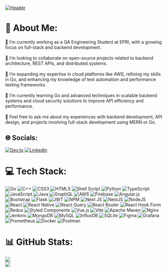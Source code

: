 [![Header](https://raw.githubusercontent.com/neelp03/neelp03/main/read_me_assets/banner.jfif "Header")](https://github.com/neelp03/neelp03/blob/main/banner.jfif)
# 💫 About Me:
🔭 I’m currently working as a QA Engineering Student at EPRI, with a growing focus on full-stack and backend development.<br><br> 👯 I’m looking to collaborate on open-source projects related to backend architecture, REST APIs, and distributed systems.<br><br> 🤝 I’m expanding my expertise in cloud platforms like AWS, refining my skills in Go, and enhancing my knowledge of test automation and performance testing frameworks.<br><br> 🌱 I’m currently learning Go and advanced techniques in scalable backend systems and cloud security solutions to improve API efficiency and performance.<br><br> 💬 Feel free to ask me about my experiences with backend development, API design, and projects involving full-stack development using MERN or Go.

## 🌐 Socials:
[![Dev.to](https://img.shields.io/badge/Dev.to-0A0A0A?logo=devdotto&logoColor=white)](https://dev.to/neelp03) [![LinkedIn](https://img.shields.io/badge/LinkedIn-%230077B5.svg?logo=linkedin&logoColor=white)](https://linkedin.com/in/neelp03) 

# 💻 Tech Stack:
<div align="left">
<img src="https://img.shields.io/badge/-Go-black?style=for-the-badge&logoColor=white&logo=go&color=00599C" alt="Go" />
<img src="https://img.shields.io/badge/-C++-black?style=for-the-badge&logoColor=white&logo=c%2B%2B&color=00599C" alt="C++" />
<img src="https://img.shields.io/badge/-CSS3-black?style=for-the-badge&logoColor=white&logo=css3&color=1572B6" alt="CSS3" />
<img src="https://img.shields.io/badge/-HTML5-black?style=for-the-badge&logoColor=white&logo=html5&color=E34F26" alt="HTML5" />
<img src="https://img.shields.io/badge/-Shell_Script-black?style=for-the-badge&logoColor=white&logo=gnu-bash&color=121011" alt="Shell Script" />
<img src="https://img.shields.io/badge/-Python-black?style=for-the-badge&logoColor=white&logo=python&color=3670A0" alt="Python" />
<img src="https://img.shields.io/badge/-TypeScript-black?style=for-the-badge&logoColor=white&logo=typescript&color=007ACC" alt="TypeScript" />
<img src="https://img.shields.io/badge/-JavaScript-black?style=for-the-badge&logoColor=white&logo=javascript&color=F7DF1E" alt="JavaScript" />
<img src="https://img.shields.io/badge/-Java-black?style=for-the-badge&logoColor=white&logo=openjdk&color=ED8B00" alt="Java" />
<img src="https://img.shields.io/badge/-GraphQL-black?style=for-the-badge&logoColor=white&logo=graphql&color=E10098" alt="GraphQL" />
<img src="https://img.shields.io/badge/-AWS-black?style=for-the-badge&logoColor=white&logo=amazon-aws&color=FF9900" alt="AWS" />
<img src="https://img.shields.io/badge/-Firebase-black?style=for-the-badge&logoColor=white&logo=firebase&color=039BE5" alt="Firebase" />
<img src="https://img.shields.io/badge/-Angular-black?style=for-the-badge&logoColor=white&logo=angular&color=E23237" alt="Angular.js" />
<img src="https://img.shields.io/badge/-Bootstrap-black?style=for-the-badge&logoColor=white&logo=bootstrap&color=8511FA" alt="Bootstrap" />
<img src="https://img.shields.io/badge/-Flask-black?style=for-the-badge&logoColor=white&logo=flask&color=000000" alt="Flask" />
<img src="https://img.shields.io/badge/-JWT-black?style=for-the-badge&logoColor=white&logo=json-web-tokens&color=000000" alt="JWT" />
<img src="https://img.shields.io/badge/-NPM-black?style=for-the-badge&logoColor=white&logo=npm&color=CB3837" alt="NPM" />
<img src="https://img.shields.io/badge/-Next_JS-black?style=for-the-badge&logoColor=white&logo=next.js&color=000000" alt="Next JS" />
<img src="https://img.shields.io/badge/-NestJS-black?style=for-the-badge&logoColor=white&logo=nestjs&color=E0234E" alt="NestJS" />
<img src="https://img.shields.io/badge/-NodeJS-black?style=for-the-badge&logoColor=white&logo=node.js&color=6DA55F" alt="NodeJS" />
<img src="https://img.shields.io/badge/-React-black?style=for-the-badge&logoColor=white&logo=react&color=61DAFB" alt="React" />
<img src="https://img.shields.io/badge/-React_Native-black?style=for-the-badge&logoColor=white&logo=react&color=20232A" alt="React Native" />
<img src="https://img.shields.io/badge/-React_Query-black?style=for-the-badge&logoColor=white&logo=react-query&color=FF4154" alt="React Query" />
<img src="https://img.shields.io/badge/-React_Router-black?style=for-the-badge&logoColor=white&logo=react-router&color=CA4245" alt="React Router" />
<img src="https://img.shields.io/badge/-React_Hook_Form-black?style=for-the-badge&logoColor=white&logo=react-hook-form&color=EC5990" alt="React Hook Form" />
<img src="https://img.shields.io/badge/-Redux-black?style=for-the-badge&logoColor=white&logo=redux&color=593D88" alt="Redux" />
<img src="https://img.shields.io/badge/-Styled_Components-black?style=for-the-badge&logoColor=white&logo=styled-components&color=DB7093" alt="Styled Components" />
<img src="https://img.shields.io/badge/-Vue.js-black?style=for-the-badge&logoColor=white&logo=vue.js&color=35495E" alt="Vue.js" />
<img src="https://img.shields.io/badge/-Vite-black?style=for-the-badge&logoColor=white&logo=vite&color=646CFF" alt="Vite" />
<img src="https://img.shields.io/badge/-Apache_Maven-black?style=for-the-badge&logoColor=white&logo=apache-maven&color=C71A36" alt="Apache Maven" />
<img src="https://img.shields.io/badge/-Nginx-black?style=for-the-badge&logoColor=white&logo=nginx&color=009639" alt="Nginx" />
<img src="https://img.shields.io/badge/-Jenkins-black?style=for-the-badge&logoColor=white&logo=jenkins&color=2C5263" alt="Jenkins" />
<img src="https://img.shields.io/badge/-MongoDB-black?style=for-the-badge&logoColor=white&logo=mongodb&color=4EA94B" alt="MongoDB" />
<img src="https://img.shields.io/badge/-MySQL-black?style=for-the-badge&logoColor=white&logo=mysql&color=00000F" alt="MySQL" />
<img src="https://img.shields.io/badge/-InfluxDB-black?style=for-the-badge&logoColor=white&logo=influxdb&color=22ADF6" alt="InfluxDB" />
<img src="https://img.shields.io/badge/-SQLite-black?style=for-the-badge&logoColor=white&logo=sqlite&color=07405E" alt="SQLite" />
<img src="https://img.shields.io/badge/-Figma-black?style=for-the-badge&logoColor=white&logo=figma&color=F24E1E" alt="Figma" />
<img src="https://img.shields.io/badge/-Grafana-black?style=for-the-badge&logoColor=white&logo=grafana&color=F46800" alt="Grafana" />
<img src="https://img.shields.io/badge/-Prometheus-black?style=for-the-badge&logoColor=white&logo=prometheus&color=E6522C" alt="Prometheus" />
<img src="https://img.shields.io/badge/-Docker-black?style=for-the-badge&logoColor=white&logo=docker&color=0DB7ED" alt="Docker" />
<img src="https://img.shields.io/badge/-Postman-black?style=for-the-badge&logoColor=white&logo=postman&color=FF6C37" alt="Postman" />
</div>

# 📊 GitHub Stats:
![](https://github-readme-streak-stats.herokuapp.com/?user=neelp03&theme=dark&hide_border=false)<br/>
![](https://github-readme-stats.vercel.app/api/top-langs/?username=neelp03&theme=dark&hide_border=false&include_all_commits=true&count_private=true&layout=compact)
